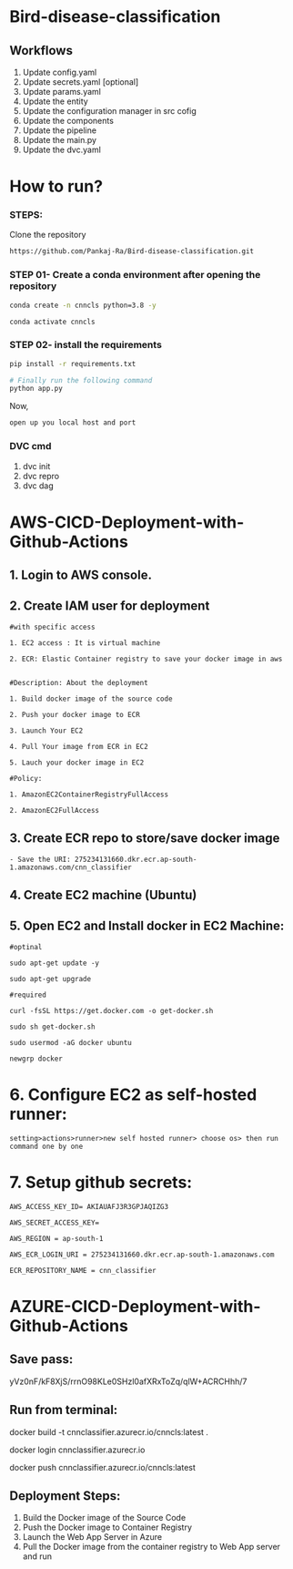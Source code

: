 # Bird-disease-classification


## Workflows

1. Update config.yaml
2. Update secrets.yaml [optional]
3. Update params.yaml
4. Update the entity
5. Update the configuration manager in src cofig
6. Update the components
7. Update the pipeline
8. Update the main.py
9. Update the dvc.yaml


# How to run?
### STEPS:

Clone the repository

```bash
https://github.com/Pankaj-Ra/Bird-disease-classification.git
```
### STEP 01- Create a conda environment after opening the repository

```bash
conda create -n cnncls python=3.8 -y
```

```bash
conda activate cnncls
```


### STEP 02- install the requirements
```bash
pip install -r requirements.txt
```


```bash
# Finally run the following command
python app.py
```

Now,
```bash
open up you local host and port
```


### DVC cmd

1. dvc init
2. dvc repro
3. dvc dag



# AWS-CICD-Deployment-with-Github-Actions

## 1. Login to AWS console.

## 2. Create IAM user for deployment

	#with specific access

	1. EC2 access : It is virtual machine

	2. ECR: Elastic Container registry to save your docker image in aws


	#Description: About the deployment

	1. Build docker image of the source code

	2. Push your docker image to ECR

	3. Launch Your EC2 

	4. Pull Your image from ECR in EC2

	5. Lauch your docker image in EC2

	#Policy:

	1. AmazonEC2ContainerRegistryFullAccess

	2. AmazonEC2FullAccess

	
## 3. Create ECR repo to store/save docker image
    - Save the URI: 275234131660.dkr.ecr.ap-south-1.amazonaws.com/cnn_classifier

	
## 4. Create EC2 machine (Ubuntu) 

## 5. Open EC2 and Install docker in EC2 Machine:
	
	
	#optinal

	sudo apt-get update -y

	sudo apt-get upgrade
	
	#required

	curl -fsSL https://get.docker.com -o get-docker.sh

	sudo sh get-docker.sh

	sudo usermod -aG docker ubuntu

	newgrp docker
	
# 6. Configure EC2 as self-hosted runner:
    setting>actions>runner>new self hosted runner> choose os> then run command one by one


# 7. Setup github secrets:

    AWS_ACCESS_KEY_ID= AKIAUAFJ3R3GPJAQIZG3

    AWS_SECRET_ACCESS_KEY= 

    AWS_REGION = ap-south-1

    AWS_ECR_LOGIN_URI = 275234131660.dkr.ecr.ap-south-1.amazonaws.com

    ECR_REPOSITORY_NAME = cnn_classifier




# AZURE-CICD-Deployment-with-Github-Actions

## Save pass:

yVz0nF/kF8XjS/rrnO98KLe0SHzl0afXRxToZq/qlW+ACRCHhh/7


## Run from terminal:

docker build -t cnnclassifier.azurecr.io/cnncls:latest .

docker login cnnclassifier.azurecr.io

docker push cnnclassifier.azurecr.io/cnncls:latest


## Deployment Steps:

1. Build the Docker image of the Source Code
2. Push the Docker image to Container Registry
3. Launch the Web App Server in Azure 
4. Pull the Docker image from the container registry to Web App server and run 
